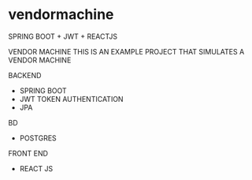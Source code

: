 # vendormachine
SPRING BOOT + JWT + REACTJS

VENDOR MACHINE 
THIS IS AN EXAMPLE PROJECT THAT SIMULATES A VENDOR MACHINE

BACKEND
  - SPRING BOOT
  - JWT TOKEN AUTHENTICATION
  - JPA

BD
  - POSTGRES

FRONT END
  - REACT JS
